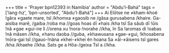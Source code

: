 +++
title = 'Prayer bpn12393 in Namibia'
author = "Abdu'l-Bahá"
tags = ['lang-hz', 'bpn-unsorted', "Abdu'l-Bahá"]
+++
Ai Elōtse ne ≠kham-khoë !gâra ≠gaete mare, tsî /khomxa ≠gaosib ne /gâsa gurusabena /khaire. Ga-aisiba marē, /gaiba /roba ma //goas hoas dī ≠hais /kha tsî Sa sâub dī !ûis !nâ ≠gae ≠gui-ire îi //orena xu !nora-!norahe //kha, în Sa !aromas di !oabas !nâ mâsen //kha, ≠hanu daoba //guba, ≠khawusana ≠gae-≠gui, !khosabena !nōra-gai tsî //gauo-!nâna ≠khei-≠khei ên hoana Sa ≠âi-≠âisens tsî gares /kha /khaehe //kha. Sats ge a Hôa-/geixa Tsî a //kha.
